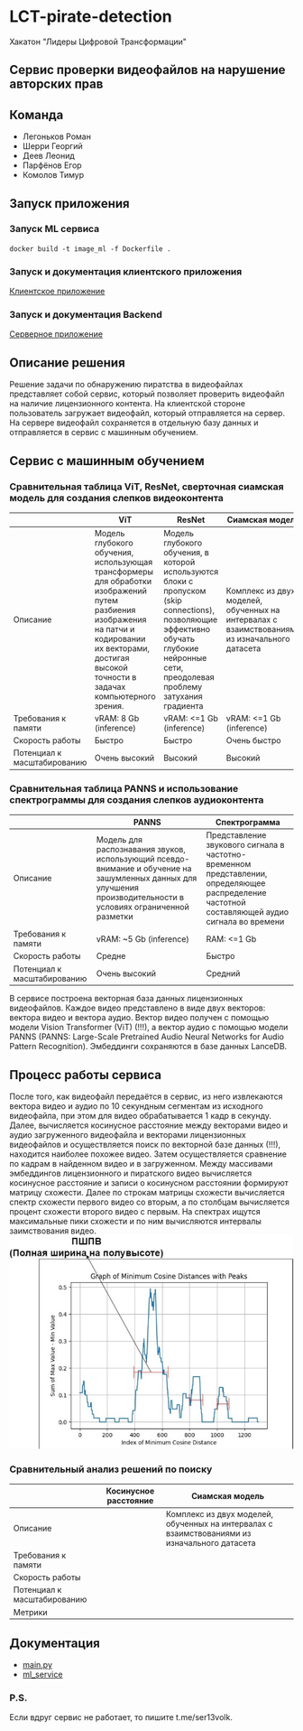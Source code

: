 # LCT-pirate-detection
Хакатон "Лидеры Цифровой Трансформации" 
## Сервис проверки видеофайлов на нарушение авторских прав
## Команда
- Легоньков Роман
- Шерри Георгий 
- Деев Леонид
- Парфёнов Егор
- Комолов Тимур
## Запуск приложения
### Запуск ML сервиса
```
docker build -t image_ml -f Dockerfile .
```
### Запуск и документация клиентского приложения
[Клиентское приложение](rutube/README.md)
### Запуск и документация Backend
[Серверное приложение](lct-backend/README.md)
## Описание решения
Решение задачи по обнаружению пиратства в видеофайлах представляет собой сервис, который позволяет проверить видеофайл
на наличие лицензионного контента. На клиентской стороне пользователь загружает видеофайл, который отправляется на сервер.
На сервере видеофайл сохраняется в отдельную базу данных и отправляется в сервис с машинным обучением.

## Сервис с машинным обучением

### Сравнительная таблица ViT, ResNet, сверточная сиамская модель для создания слепков видеоконтента
|   | ViT  | ResNet | Сиамская модель |
| ------------ | ------------ | ------------ | ------------ |
| Описание   | Модель глубокого обучения, использующая трансформеры для обработки изображений путем разбиения изображения на патчи и кодировании их векторами, достигая высокой точности в задачах компьютерного зрения.  | Модель глубокого обучения, в которой используются блоки с пропуском (skip connections), позволяющие эффективно обучать глубокие нейронные сети, преодолевая проблему затухания градиента | Комплекс из двух моделей, обученных на интервалах с взаимствованиями из изначального датасета |
| Требования к памяти  | vRAM: 8 Gb (inference) | vRAM: <=1 Gb (inference) | vRAM: <=1 Gb (inference) |
| Скорость работы  | Быстро | Быстро | Очень быстро |
| Потенциал к масштабированию  | Очень высокий | Высокий | Высокий |

### Сравнительная таблица PANNS и использование спектрограммы для создания слепков аудиоконтента
|   | PANNS | Спектрограмма |
| ------------ | ------------ | ------------ |
| Описание   | Модель для распознавания звуков, использующий псевдо-внимание и обучение на зашумленных данных для улучшения производительности в условиях ограниченной разметки  | Представление звукового сигнала в частотно-временном представлении, определяющее распределение частотной составляющей аудио сигнала во времени |
| Требования к памяти  | vRAM: ~5 Gb (inference) | RAM: <=1 Gb |
| Скорость работы  | Средне | Быстро |
| Потенциал к масштабированию  | Очень высокий | Средний |

В сервисе построена векторная база данных лицензионных видеофайлов. Каждое видео представлено в виде двух векторов: 
вектора видео и вектора аудио.
Вектор видео получен с помощью модели Vision Transformer (ViT) (!!!), а вектор аудио с помощью модели PANNS 
(PANNS: Large-Scale Pretrained Audio Neural Networks for Audio Pattern Recognition).
Эмбеддинги сохраняются в базе данных LanceDB. 


## Процесс работы сервиса
После того, как видеофайл передаётся в сервис, из него извлекаются вектора видео и аудио по 10 секундным сегментам из исходного видеофайла, при этом для видео обрабатывается 1 кадр в секунду. 
Далее, вычисляется косинусное расстояние между векторами видео и аудио загруженного видеофайла и векторами 
лицензионных видеофайлов и осуществляется поиск по векторной базе данных (!!!), находится наиболее похожее видео.
Затем осуществляется сравнение по кадрам в найденном видео и в загруженном. Между массивами эмбеддингов лицензионного и 
пиратского видео вычисляется косинусное расстояние и записи о косинусном расстоянии формируют матрицу схожести. Далее
по строкам матрицы схожести вычисляется спектр схожести первого видео со вторым, а по столбцам вычисляется процент схожести 
второго видео с первым. На спектрах ищутся максимальные пики схожести и по ним вычисляются интервалы заимствования видео.
![peaks](GRAPH.jpg)


### Сравнительный анализ решений по поиску
|   | Косинусное расстояние  | Сиамская модель |
| ------------ | ------------ | ------------ |
| Описание   |   | Комплекс из двух моделей, обученных на интервалах с взаимствованиями из изначального датасета |
| Требования к памяти  |   |   |
| Скорость работы  |   |   |
| Потенциал к масштабированию  |   |   |
| Метрики  |   |   |

## Документация
- [main.py](main_doc.md)
- [ml_service](ml_service_doc.md)



### P.S.
Если вдруг сервис не работает, то пишите t.me/ser13volk.
